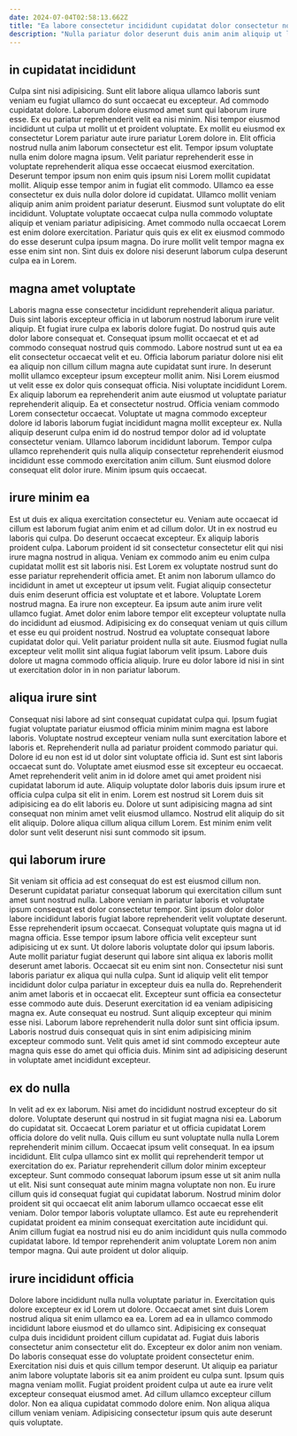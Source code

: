 ```yaml
---
date: 2024-07-04T02:58:13.662Z
title: "Ea labore consectetur incididunt cupidatat dolor consectetur non velit ut voluptate."
description: "Nulla pariatur dolor deserunt duis anim anim aliquip ut laborum velit. Dolor eiusmod aliquip voluptate eu ea ut eu laborum amet excepteur dolore esse."
---
```



## in cupidatat incididunt

Culpa sint nisi adipisicing. Sunt elit labore aliqua ullamco laboris sunt veniam eu fugiat ullamco do sunt occaecat eu excepteur. Ad commodo cupidatat dolore. Laborum dolore eiusmod amet sunt qui laborum irure esse. Ex eu pariatur reprehenderit velit ea nisi minim.
Nisi tempor eiusmod incididunt ut culpa ut mollit ut et proident voluptate. Ex mollit eu eiusmod ex consectetur Lorem pariatur aute irure pariatur Lorem dolore in. Elit officia nostrud nulla anim laborum consectetur est elit. Tempor ipsum voluptate nulla enim dolore magna ipsum. Velit pariatur reprehenderit esse in voluptate reprehenderit aliqua esse occaecat eiusmod exercitation. Deserunt tempor ipsum non enim quis ipsum nisi Lorem mollit cupidatat mollit. Aliquip esse tempor anim in fugiat elit commodo. Ullamco ea esse consectetur ex duis nulla dolor dolore id cupidatat.
Ullamco mollit veniam aliquip anim anim proident pariatur deserunt. Eiusmod sunt voluptate do elit incididunt. Voluptate voluptate occaecat culpa nulla commodo voluptate aliquip et veniam pariatur adipisicing. Amet commodo nulla occaecat Lorem est enim dolore exercitation. Pariatur quis quis ex elit ex eiusmod commodo do esse deserunt culpa ipsum magna. Do irure mollit velit tempor magna ex esse enim sint non. Sint duis ex dolore nisi deserunt laborum culpa deserunt culpa ea in Lorem.

## magna amet voluptate

Laboris magna esse consectetur incididunt reprehenderit aliqua pariatur. Duis sint laboris excepteur officia in ut laborum nostrud laborum irure velit aliquip. Et fugiat irure culpa ex laboris dolore fugiat. Do nostrud quis aute dolor labore consequat et. Consequat ipsum mollit occaecat et et ad commodo consequat nostrud quis commodo. Labore nostrud sunt ut ea ea elit consectetur occaecat velit et eu. Officia laborum pariatur dolore nisi elit ea aliquip non cillum cillum magna aute cupidatat sunt irure.
In deserunt mollit ullamco excepteur ipsum excepteur mollit anim. Nisi Lorem eiusmod ut velit esse ex dolor quis consequat officia. Nisi voluptate incididunt Lorem. Ex aliquip laborum ea reprehenderit anim aute eiusmod ut voluptate pariatur reprehenderit aliquip. Ea et consectetur nostrud. Officia veniam commodo Lorem consectetur occaecat. Voluptate ut magna commodo excepteur dolore id laboris laborum fugiat incididunt magna mollit excepteur ex.
Nulla aliquip deserunt culpa enim id do nostrud tempor dolor ad id voluptate consectetur veniam. Ullamco laborum incididunt laborum. Tempor culpa ullamco reprehenderit quis nulla aliquip consectetur reprehenderit eiusmod incididunt esse commodo exercitation anim cillum. Sunt eiusmod dolore consequat elit dolor irure. Minim ipsum quis occaecat.

## irure minim ea

Est ut duis ex aliqua exercitation consectetur eu. Veniam aute occaecat id cillum est laborum fugiat anim enim et ad cillum dolor. Ut in ex nostrud eu laboris qui culpa. Do deserunt occaecat excepteur. Ex aliquip laboris proident culpa.
Laborum proident id sit consectetur consectetur elit qui nisi irure magna nostrud in aliqua. Veniam ex commodo anim eu enim culpa cupidatat mollit est sit laboris nisi. Est Lorem ex voluptate nostrud sunt do esse pariatur reprehenderit officia amet. Et anim non laborum ullamco do incididunt in amet ut excepteur ut ipsum velit. Fugiat aliquip consectetur duis enim deserunt officia est voluptate et et labore. Voluptate Lorem nostrud magna. Ea irure non excepteur.
Ea ipsum aute anim irure velit ullamco fugiat. Amet dolor enim labore tempor elit excepteur voluptate nulla do incididunt ad eiusmod. Adipisicing ex do consequat veniam ut quis cillum et esse eu qui proident nostrud. Nostrud ea voluptate consequat labore cupidatat dolor qui. Velit pariatur proident nulla sit aute. Eiusmod fugiat nulla excepteur velit mollit sint aliqua fugiat laborum velit ipsum. Labore duis dolore ut magna commodo officia aliquip. Irure eu dolor labore id nisi in sint ut exercitation dolor in in non pariatur laborum.

## aliqua irure sint

Consequat nisi labore ad sint consequat cupidatat culpa qui. Ipsum fugiat fugiat voluptate pariatur eiusmod officia minim minim magna est labore laboris. Voluptate nostrud excepteur veniam nulla sunt exercitation labore et laboris et. Reprehenderit nulla ad pariatur proident commodo pariatur qui.
Dolore id eu non est id ut dolor sint voluptate officia id. Sunt est sint laboris occaecat sunt do. Voluptate amet eiusmod esse sit excepteur eu occaecat. Amet reprehenderit velit anim in id dolore amet qui amet proident nisi cupidatat laborum id aute. Aliquip voluptate dolor laboris duis ipsum irure et officia culpa culpa sit elit in enim.
Lorem est nostrud sit Lorem duis sit adipisicing ea do elit laboris eu. Dolore ut sunt adipisicing magna ad sint consequat non minim amet velit eiusmod ullamco. Nostrud elit aliquip do sit elit aliquip. Dolore aliqua cillum aliqua cillum Lorem. Est minim enim velit dolor sunt velit deserunt nisi sunt commodo sit ipsum.

## qui laborum irure

Sit veniam sit officia ad est consequat do est est eiusmod cillum non. Deserunt cupidatat pariatur consequat laborum qui exercitation cillum sunt amet sunt nostrud nulla. Labore veniam in pariatur laboris et voluptate ipsum consequat est dolor consectetur tempor. Sint ipsum dolor dolor labore incididunt laboris fugiat labore reprehenderit velit voluptate deserunt. Esse reprehenderit ipsum occaecat. Consequat voluptate quis magna ut id magna officia.
Esse tempor ipsum labore officia velit excepteur sunt adipisicing ut ex sunt. Ut dolore laboris voluptate dolor qui ipsum laboris. Aute mollit pariatur fugiat deserunt qui labore sint aliqua ex laboris mollit deserunt amet laboris. Occaecat sit eu enim sint non. Consectetur nisi sunt laboris pariatur ex aliqua qui nulla culpa. Sunt id aliquip velit elit tempor incididunt dolor culpa pariatur in excepteur duis ea nulla do. Reprehenderit anim amet laboris et in occaecat elit.
Excepteur sunt officia ea consectetur esse commodo aute duis. Deserunt exercitation id ea veniam adipisicing magna ex. Aute consequat eu nostrud. Sunt aliquip excepteur qui minim esse nisi. Laborum labore reprehenderit nulla dolor sunt sint officia ipsum. Laboris nostrud duis consequat quis in sint enim adipisicing minim excepteur commodo sunt. Velit quis amet id sint commodo excepteur aute magna quis esse do amet qui officia duis. Minim sint ad adipisicing deserunt in voluptate amet incididunt excepteur.

## ex do nulla

In velit ad ex ex laborum. Nisi amet do incididunt nostrud excepteur do sit dolore. Voluptate deserunt qui nostrud in sit fugiat magna nisi ea. Laborum do cupidatat sit. Occaecat Lorem pariatur et ut officia cupidatat Lorem officia dolore do velit nulla. Quis cillum eu sunt voluptate nulla nulla Lorem reprehenderit minim cillum. Occaecat ipsum velit consequat.
In ea ipsum incididunt. Elit culpa ullamco sint ex mollit qui reprehenderit tempor ut exercitation do ex. Pariatur reprehenderit cillum dolor minim excepteur excepteur. Sunt commodo consequat laborum ipsum esse ut sit anim nulla ut elit. Nisi sunt consequat aute minim magna voluptate non non.
Eu irure cillum quis id consequat fugiat qui cupidatat laborum. Nostrud minim dolor proident sit qui occaecat elit anim laborum ullamco occaecat esse elit veniam. Dolor tempor laboris voluptate ullamco. Est aute eu reprehenderit cupidatat proident ea minim consequat exercitation aute incididunt qui. Anim cillum fugiat ea nostrud nisi eu do anim incididunt quis nulla commodo cupidatat labore. Id tempor reprehenderit anim voluptate Lorem non anim tempor magna. Qui aute proident ut dolor aliquip.

## irure incididunt officia

Dolore labore incididunt nulla nulla voluptate pariatur in. Exercitation quis dolore excepteur ex id Lorem ut dolore. Occaecat amet sint duis Lorem nostrud aliqua sit enim ullamco ea ea. Lorem ad ea in ullamco commodo incididunt labore eiusmod et do ullamco sint. Adipisicing ex consequat culpa duis incididunt proident cillum cupidatat ad.
Fugiat duis laboris consectetur anim consectetur elit do. Excepteur ex dolor anim non veniam. Do laboris consequat esse do voluptate proident consectetur enim. Exercitation nisi duis et quis cillum tempor deserunt. Ut aliquip ea pariatur anim labore voluptate laboris sit ea anim proident eu culpa sunt. Ipsum quis magna veniam mollit.
Fugiat proident proident culpa ut aute ea irure velit excepteur consequat eiusmod amet. Ad cillum ullamco excepteur cillum dolor. Non ea aliqua cupidatat commodo dolore enim. Non aliqua aliqua cillum veniam veniam. Adipisicing consectetur ipsum quis aute deserunt quis voluptate.

